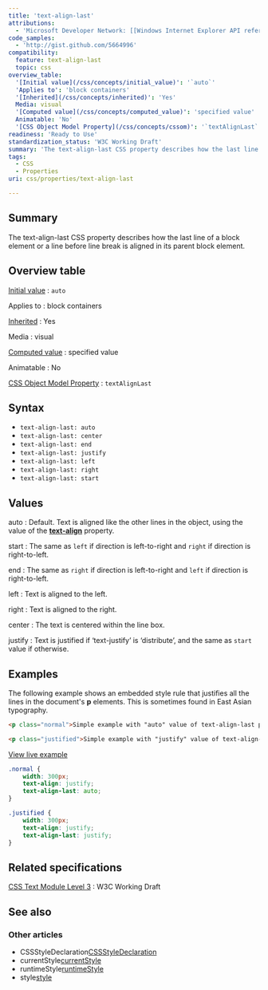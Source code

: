 ```yaml
---
title: 'text-align-last'
attributions:
  - 'Microsoft Developer Network: [[Windows Internet Explorer API reference](http://msdn.microsoft.com/en-us/library/ie/hh828809%28v=vs.85%29.aspx) Article]'
code_samples:
  - 'http://gist.github.com/5664996'
compatibility:
  feature: text-align-last
  topic: css
overview_table:
  '[Initial value](/css/concepts/initial_value)': '`auto`'
  'Applies to': 'block containers'
  '[Inherited](/css/concepts/inherited)': 'Yes'
  Media: visual
  '[Computed value](/css/concepts/computed_value)': 'specified value'
  Animatable: 'No'
  '[CSS Object Model Property](/css/concepts/cssom)': '`textAlignLast`'
readiness: 'Ready to Use'
standardization_status: 'W3C Working Draft'
summary: 'The text-align-last CSS property describes how the last line of a block element or a line before line break is aligned in its parent block element.'
tags:
  - CSS
  - Properties
uri: css/properties/text-align-last

---
```

## Summary

The text-align-last CSS property describes how the last line of a block element or a line before line break is aligned in its parent block element.

## Overview table

[Initial value](/css/concepts/initial_value)
:   `auto`

Applies to
:   block containers

[Inherited](/css/concepts/inherited)
:   Yes

Media
:   visual

[Computed value](/css/concepts/computed_value)
:   specified value

Animatable
:   No

[CSS Object Model Property](/css/concepts/cssom)
:   `textAlignLast`

## Syntax

-   `text-align-last: auto`
-   `text-align-last: center`
-   `text-align-last: end`
-   `text-align-last: justify`
-   `text-align-last: left`
-   `text-align-last: right`
-   `text-align-last: start`

## Values

auto
:   Default. Text is aligned like the other lines in the object, using the value of the [**text-align**](/css/properties/text-align) property.

start
:   The same as `left` if direction is left-to-right and `right` if direction is right-to-left.

end
:   The same as `right` if direction is left-to-right and `left` if direction is right-to-left.

left
:   Text is aligned to the left.

right
:   Text is aligned to the right.

center
:   The text is centered within the line box.

justify
:   Text is justified if ‘text-justify’ is ‘distribute’, and the same as `start` value if otherwise.

## Examples

The following example shows an embedded style rule that justifies all the lines in the document's **p** elements. This is sometimes found in East Asian typography.

``` html
<p class="normal">Simple example with "auto" value of text-align-last property. This paragraph needs to be really long in order to show how to work with text-align-last property. It only works because we set a width for this paragraph though.</p>

<p class="justified">Simple example with "justify" value of text-align-last property. In this case, the last line is also justified. This paragraph needs to be really long in order to show how to work with text-align-last property.</p>
```

[View live example](http://code.webplatform.org/gist/5664996)

``` css
.normal {
    width: 300px;
    text-align: justify;
    text-align-last: auto;
}

.justified {
    width: 300px;
    text-align: justify;
    text-align-last: justify;
}
```

## Related specifications

[CSS Text Module Level 3](http://www.w3.org/TR/css3-text/#text-align-last)
:   W3C Working Draft

## See also

### Other articles

-   CSSStyleDeclaration[CSSStyleDeclaration](/css/cssom/CSSStyleDeclaration/CSSStyleDeclaration)
-   currentStyle[currentStyle](/css/cssom/currentStyle)
-   runtimeStyle[runtimeStyle](/css/cssom/runtimeStyle)
-   style[style](/css/cssom/style)
